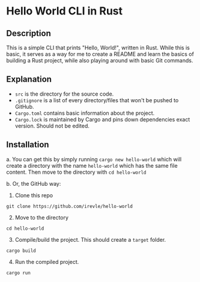 # Hello World CLI in Rust
## Description
This is a simple CLI that prints "Hello, World!", written in Rust. While this is basic, it serves as a way for me to create a README and learn the basics of building a Rust project, while also playing around with basic Git commands.

## Explanation
- `src` is the directory for the source code.
- `.gitignore` is a list of every directory/files that won't be pushed to GitHub.
- `Cargo.toml` contains basic information about the project.
- `Cargo.lock` is maintained by Cargo and pins down dependencies exact version. Should not be edited.

## Installation
a. You can get this by simply running `cargo new hello-world` which will create a directory with the name `hello-world` which has the same file content. Then move to the directory with `cd hello-world`

b. Or, the GitHub way:
1. Clone this repo
```
git clone https://github.com/irevle/hello-world
```
2. Move to the directory
```
cd hello-world
```
3. Compile/build the project. This should create a `target` folder.
```
cargo build
```
4. Run the compiled project.
```
cargo run
```
